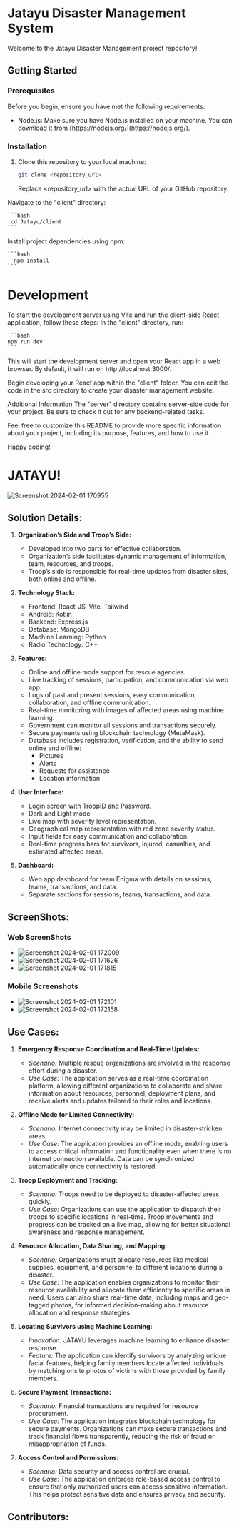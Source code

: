 # Jatayu Disaster Management System

Welcome to the Jatayu Disaster Management project repository!

## Getting Started

### Prerequisites

Before you begin, ensure you have met the following requirements:

- Node.js: Make sure you have Node.js installed on your machine. You can download it from [https://nodejs.org/](https://nodejs.org/).

### Installation

1. Clone this repository to your local machine:

   ```bash
   git clone <repository_url>
   ```

   Replace <repository_url> with the actual URL of your GitHub repository.

Navigate to the "client" directory:

    ```bash
     cd Jatayu/client
    ```

Install project dependencies using npm:

    ```bash
      npm install
    ```

<h1>Development</h1>
To start the development server using Vite and run the client-side React application, follow these steps:
In the "client" directory, run:

    ```bash
    npm run dev
    ```

This will start the development server and open your React app in a web browser. By default, it will run on http://localhost:3000/.

Begin developing your React app within the "client" folder. You can edit the code in the src directory to create your disaster management website.

Additional Information
The "server" directory contains server-side code for your project. Be sure to check it out for any backend-related tasks.

Feel free to customize this README to provide more specific information about your project, including its purpose, features, and how to use it.

Happy coding!

# JATAYU!
![Screenshot 2024-02-01 170955](https://github.com/Nevish-302/Jatayu/assets/62387252/e975c4ca-c86e-4bc7-9fe7-de568dd6771d)


## Solution Details:

1. **Organization’s Side and Troop’s Side:**
   - Developed into two parts for effective collaboration.
   - Organization’s side facilitates dynamic management of information, team, resources, and troops.
   - Troop’s side is responsible for real-time updates from disaster sites, both online and offline.

2. **Technology Stack:**
   - Frontend: React-JS, Vite, Tailwind
   - Android: Kotlin
   - Backend: Express.js
   - Database: MongoDB
   - Machine Learning: Python
   - Radio Technology: C++

3. **Features:**
   - Online and offline mode support for rescue agencies.
   - Live tracking of sessions, participation, and communication via web app.
   - Logs of past and present sessions, easy communication, collaboration, and offline communication.
   - Real-time monitoring with images of affected areas using machine learning.
   - Government can monitor all sessions and transactions securely.
   - Secure payments using blockchain technology (MetaMask).
   - Database includes registration, verification, and the ability to send online and offline:
     - Pictures
     - Alerts
     - Requests for assistance
     - Location information

4. **User Interface:**
   - Login screen with TroopID and Password.
   - Dark and Light mode
   - Live map with severity level representation.
   - Geographical map representation with red zone severity status.
   - Input fields for easy communication and collaboration.
   - Real-time progress bars for survivors, injured, casualties, and estimated affected areas.

5. **Dashboard:**
   - Web app dashboard for team Enigma with details on sessions, teams, transactions, and data.
   - Separate sections for sessions, teams, transactions, and data.

## ScreenShots:

### Web ScreenShots

- ![Screenshot 2024-02-01 172009](https://github.com/Nevish-302/Jatayu/assets/62387252/06507de4-55e3-4539-97a2-d3e9f7208c4d)
- ![Screenshot 2024-02-01 171626](https://github.com/Nevish-302/Jatayu/assets/62387252/05a0a9cb-667c-4e9a-bc14-eac018d06ac6)
- ![Screenshot 2024-02-01 171815](https://github.com/Nevish-302/Jatayu/assets/62387252/e1dc7448-9297-422c-9e7f-170d9b7591c0)

### Mobile Screenshots
- ![Screenshot 2024-02-01 172101](https://github.com/Nevish-302/Jatayu/assets/62387252/543d400e-4837-4739-befc-460a763dfd80)
- ![Screenshot 2024-02-01 172158](https://github.com/Nevish-302/Jatayu/assets/62387252/06c865a4-0250-4b3f-8e47-d6be47d6d672)

## Use Cases:

1. **Emergency Response Coordination and Real-Time Updates:**
   - *Scenario:* Multiple rescue organizations are involved in the response effort during a disaster.
   - *Use Case:* The application serves as a real-time coordination platform, allowing different organizations to collaborate and share information about resources, personnel, deployment plans, and receive alerts and updates tailored to their roles and locations.

2. **Offline Mode for Limited Connectivity:**
   - *Scenario:* Internet connectivity may be limited in disaster-stricken areas.
   - *Use Case:* The application provides an offline mode, enabling users to access critical information and functionality even when there is no internet connection available. Data can be synchronized automatically once connectivity is restored.

3. **Troop Deployment and Tracking:**
   - *Scenario:* Troops need to be deployed to disaster-affected areas quickly.
   - *Use Case:* Organizations can use the application to dispatch their troops to specific locations in real-time. Troop movements and progress can be tracked on a live map, allowing for better situational awareness and response management.

4. **Resource Allocation, Data Sharing, and Mapping:**
   - *Scenario:* Organizations must allocate resources like medical supplies, equipment, and personnel to different locations during a disaster.
   - *Use Case:* The application enables organizations to monitor their resource availability and allocate them efficiently to specific areas in need. Users can also share real-time data, including maps and geo-tagged photos, for informed decision-making about resource allocation and response strategies.

5. **Locating Survivors using Machine Learning:**
   - *Innovation:* JATAYU leverages machine learning to enhance disaster response.
   - *Feature:* The application can identify survivors by analyzing unique facial features, helping family members locate affected individuals by matching onsite photos of victims with those provided by family members.

6. **Secure Payment Transactions:**
   - *Scenario:* Financial transactions are required for resource procurement.
   - *Use Case:* The application integrates blockchain technology for secure payments. Organizations can make secure transactions and track financial flows transparently, reducing the risk of fraud or misappropriation of funds.

7. **Access Control and Permissions:**
   - *Scenario:* Data security and access control are crucial.
   - *Use Case:* The application enforces role-based access control to ensure that only authorized users can access sensitive information. This helps protect sensitive data and ensures privacy and security.
  
## Contributors:

